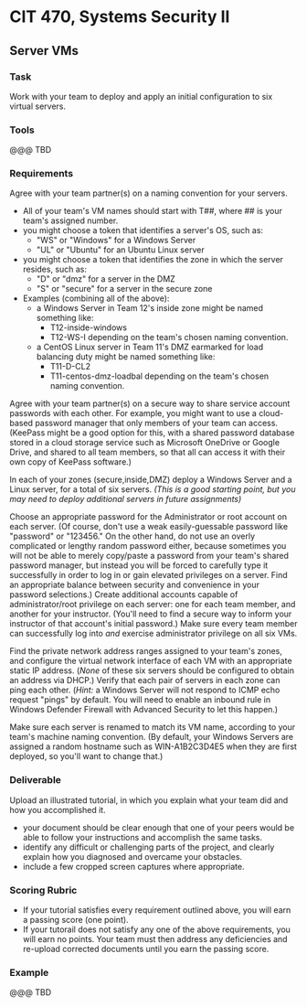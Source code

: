 # CIT 470, Systems Security II
## Server VMs

### Task
Work with your team to deploy and apply an initial configuration to six virtual servers.

### Tools
@@@ TBD

### Requirements
Agree with your team partner(s) on a naming convention for your servers.
- All of your team's VM names should start with T##, where ## is your team's assigned number.
- you might choose a token that identifies a server's OS, such as:
  - "WS" or "Windows" for a Windows Server
  - "UL" or "Ubuntu" for an Ubuntu Linux server
- you might choose a token that identifies the zone in which the server resides, such as:
  - "D" or "dmz" for a server in the DMZ
  - "S" or "secure" for a server in the secure zone
- Examples (combining all of the above):
  - a Windows Server in Team 12's inside zone might be named something like:
    - T12-inside-windows
    - T12-WS-I
  depending on the team's chosen naming convention.
  - a CentOS Linux server in Team 11's DMZ earmarked for load balancing duty might be named something like:
    - T11-D-CL2
    - T11-centos-dmz-loadbal
  depending on the team's chosen naming convention.

Agree with your team partner(s) on a secure way to share service account passwords with each other.
For example, you might want to use a cloud-based password manager that only members of your team can access.
(KeePass might be a good option for this,
with a shared password database stored in a cloud storage service such as
Microsoft OneDrive or Google Drive,
and shared to all team members, so that all can access it with their own copy of KeePass software.)

In each of your zones (secure,inside,DMZ) deploy a Windows Server and a Linux server, for a total of six servers.
*(This is a good starting point, but you may need to deploy additional servers in future assignments)*

Choose an appropriate password for the Administrator or root account on each server.
(Of course, don't use a weak easily-guessable password like "password" or "123456."
On the other hand, do not use an overly complicated or lengthy random password either,
because sometimes you will not be able to merely copy/paste a password from your team's shared password manager,
but instead you will be forced to carefully type it successfully in order to log in or gain elevated privileges on a server.
Find an appropriate balance between security and convenience in your password selections.)
Create additional accounts capable of administrator/root privilege on each server:
one for each team member, and another for your instructor.
(You'll need to find a secure way to inform your instructor of that account's initial password.)
Make sure every team member can successfully log into *and* exercise administrator privilege on all six VMs.

Find the private network address ranges assigned to your team's zones,
and configure the virtual network interface of each VM with an appropriate static IP address.
(*None* of these six servers should be configured to obtain an address via DHCP.)
Verify that each pair of servers in each zone can ping each other.
(*Hint:* a Windows Server will not respond to ICMP echo request "pings" by default.
You will need to enable an inbound rule in Windows Defender Firewall with Advanced Security to let this happen.)

Make sure each server is renamed to match its VM name, according to your team's machine naming convention.
(By default, your Windows Servers are assigned a random hostname such as WIN-A1B2C3D4E5 when they are first deployed,
so you'll want to change that.)

### Deliverable
Upload an illustrated tutorial, in which you explain what your team did and how you accomplished it.
- your document should be clear enough that one of your peers would be able to follow your instructions and accomplish the same tasks.
- identify any difficult or challenging parts of the project, and clearly explain how you diagnosed and overcame your obstacles.
- include a few cropped screen captures where appropriate.

### Scoring Rubric
- If your tutorial satisfies every requirement outlined above, you will earn a passing score (one point).
- If your tutorail does not satisfy any one of the above requirements, you will earn no points.
Your team must then address any deficiencies and re-upload corrected documents until you earn the passing score.

### Example
@@@ TBD

